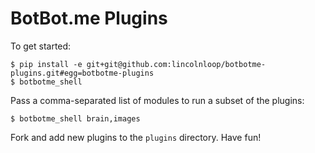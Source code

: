 # BotBot.me Plugins

To get started:

```
$ pip install -e git+git@github.com:lincolnloop/botbotme-plugins.git#egg=botbotme-plugins
$ botbotme_shell
```

Pass a comma-separated list of modules to run a subset of the plugins:

```
$ botbotme_shell brain,images
```

Fork and add new plugins to the `plugins` directory. Have fun!

